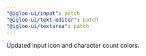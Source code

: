 ```yaml
---
"@igloo-ui/input": patch
"@igloo-ui/text-editor": patch
"@igloo-ui/textarea": patch
---
```


Updated input icon and character count colors.
